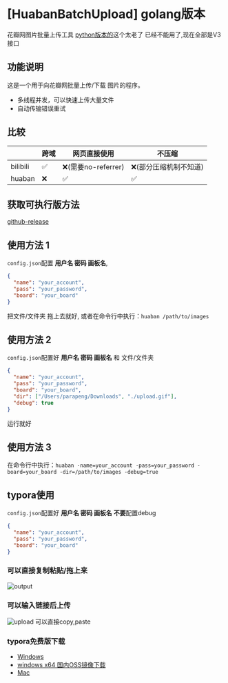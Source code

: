 # [HuabanBatchUpload] golang版本
花瓣网图片批量上传工具
[python版本的](https://github.com/Pingze-github/HuabanBatchUpload)这个太老了 已经不能用了,现在全部是V3接口
## 功能说明
这是一个用于向花瓣网批量上传/下载 图片的程序。
+ 多线程并发，可以快速上传大量文件
+ 自动传输错误重试
## 比较
|          | 跨域 | 网页直接使用 | 不压缩          |
|----------|---|--------|--------------|
| bilibili | ✅ | ❌(需要no-referrer)  | ❌(部分压缩机制不知道) |
| huaban   | ❌ | ✅      | ✅            |
## 获取可执行版方法
[github-release](https://github.com/pzx21521/HuabanBatchUpload/releases)

## 使用方法 1
`config.json`配置 **用户名 密码 画板名**,

```json
{
  "name": "your_account",
  "pass": "your_password",
  "board": "your_board"
}
```
把文件/文件夹 拖上去就好, 或者在命令行中执行：`huaban /path/to/images`
## 使用方法 2
`config.json`配置好 **用户名 密码 画板名** 和 文件/文件夹
```json
{
  "name": "your_account",
  "pass": "your_password",
  "board": "your_board",
  "dir": ["/Users/parapeng/Downloads", "./upload.gif"],
  "debug": true
}
```
运行就好

## 使用方法 3
在命令行中执行：`huaban -name=your_account -pass=your_password -board=your_board -dir=/path/to/images -debug=true`

## typora使用
`config.json`配置好 **用户名 密码 画板名** **不要**配置debug
```json
{
  "name": "your_account",
  "pass": "your_password",
  "board": "your_board"
}
```
### 可以直接复制粘贴/拖上来

![output](https://gd-hbimg.huaban.com/1c528e76c82479b818d39069980c7a5d1743e96f5797f-8iQEPg_fw240g)

### 可以输入链接后上传

![upload](https://gd-hbimg.huaban.com/e5c68d00cad1add003e94fbc42426100403f3e6f1187a7-dJC6l9)
可以直接copy,paste

### typora免费版下载
- [Windows](https://typora.io/windows/dev_release.html)
- [windows x64 国内OSS镜像下载](https://jiali0126.oss-cn-shenzhen.aliyuncs.com/typora/typora-update-x64-1117.exe)
- [Mac](https://typora.io/dev_release.html)

